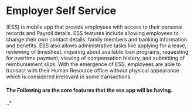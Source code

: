 # Employer Self Service

(ESS) is mobile app that provide employees with access to their personal records and Payroll details. ESS features include allowing employees to change their own contact details, family members and banking information and benefits. ESS also allows administrative tasks like applying for a leave, reviewing of timesheet, inquiring about available loan programs, requesting for overtime payment, viewing of compensation history, and submitting of reimbursement slips. With the emergence of ESS, employees are able to transact with their Human Resource office without physical appearance which is considered irrelevant in some transactions.

#### The Following are the core features that the ess app will be having.

..*

